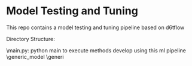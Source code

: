 # Model Testing and Tuning

This repo contains a model testing and tuning pipeline based on d6tflow

Directory Structure: 

\main.py: python main to execute methods develop using this ml pipeline
\generic_model
    \generi

